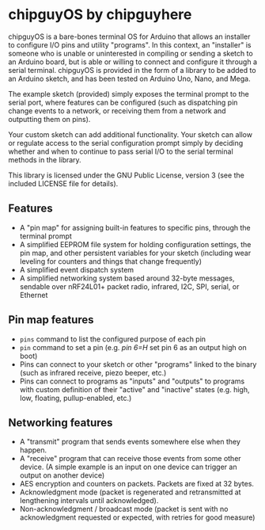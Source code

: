 # chipguyOS by chipguyhere

chipguyOS is a bare-bones terminal OS for Arduino that allows an installer to configure I/O pins and utility "programs".  In this context, an "installer" is someone who is unable or uninterested in compiling or sending a sketch to an Arduino board, but is able or willing to connect and configure it through a serial terminal.   chipguyOS is provided in the form of a library to be added to an Arduino sketch, and has been tested on Arduino Uno, Nano, and Mega.

The example sketch (provided) simply exposes the terminal prompt to the serial port, where features can be configured (such as dispatching pin change events to a network, or receiving them from a network and outputting them on pins).

Your custom sketch can add additional functionality.  Your sketch can allow or regulate access to the serial configuration prompt simply by deciding whether and when to continue to pass serial I/O to the serial terminal methods in the library.

This library is licensed under the GNU Public License, version 3 (see the included LICENSE file for details).

## Features

* A "pin map" for assigning built-in features to specific pins, through the terminal prompt
* A simplified EEPROM file system for holding configuration settings, the pin map, and other persistent variables for your sketch (including wear leveling for counters and things that change frequently)
* A simplified event dispatch system
* A simplified networking system based around 32-byte messages, sendable over nRF24L01+ packet radio, infrared, I2C, SPI, serial, or Ethernet

## Pin map features
* ```pins``` command to list the configured purpose of each pin
* ```pin``` command to set a pin (e.g. _pin 6=H_ set pin 6 as an output high on boot)
* Pins can connect to your sketch or other "programs" linked to the binary (such as infrared receive, piezo beeper, etc.)
* Pins can connect to programs as "inputs" and "outputs" to programs with custom definition of their "active" and "inactive" states (e.g. high, low, floating, pullup-enabled, etc.)

## Networking features
* A "transmit" program that sends events somewhere else when they happen.
* A "receive" program that can receive those events from some other device.  (A simple example is an input on one device can trigger an output on another device)
* AES encryption and counters on packets.  Packets are fixed at 32 bytes.
* Acknowledgment mode (packet is regenerated and retransmitted at lengthening intervals until acknowledged).
* Non-acknowledgment / broadcast mode (packet is sent with no acknowledgment requested or expected, with retries for good measure)
